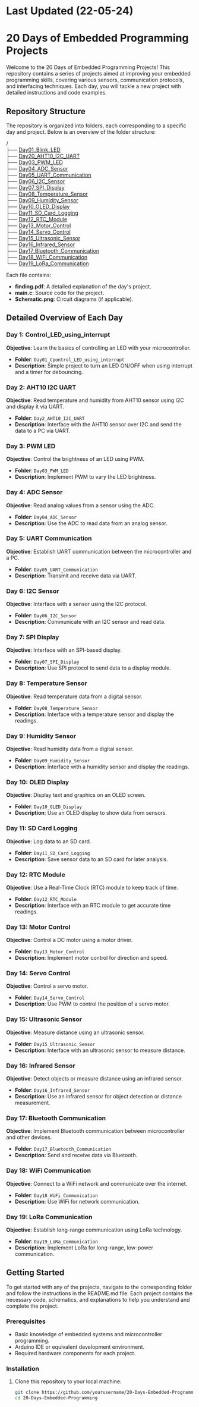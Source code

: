 # Last Updated (22-05-24)

# 20 Days of Embedded Programming Projects

Welcome to the 20 Days of Embedded Programming Projects! This repository contains a series of projects aimed at improving your embedded programming skills, covering various sensors, communication protocols, and interfacing techniques. Each day, you will tackle a new project with detailed instructions and code examples.

## Repository Structure

The repository is organized into folders, each corresponding to a specific day and project. Below is an overview of the folder structure:

/  
├── [Day01_Blink_LED](Day01_Blink_LED_using_interrupt)  
├── [Day20_AHT10_I2C_UART](Day20_AHT10_I2C_UART)  
├── [Day03_PWM_LED](Day03_PWM_LED)  
├── [Day04_ADC_Sensor](Day04_ADC_Sensor)  
├── [Day05_UART_Communication](Day05_UART_Communication)  
├── [Day06_I2C_Sensor](Day06_I2C_Sensor)  
├── [Day07_SPI_Display](Day07_SPI_Display)  
├── [Day08_Temperature_Sensor](Day08_Temperature_Sensor)  
├── [Day09_Humidity_Sensor](Day09_Humidity_Sensor)  
├── [Day10_OLED_Display](Day10_OLED_Display)  
├── [Day11_SD_Card_Logging](Day11_SD_Card_Logging)  
├── [Day12_RTC_Module](Day12_RTC_Module)  
├── [Day13_Motor_Control](Day13_Motor_Control)  
├── [Day14_Servo_Control](Day14_Servo_Control)  
├── [Day15_Ultrasonic_Sensor](Day15_Ultrasonic_Sensor)  
├── [Day16_Infrared_Sensor](Day16_Infrared_Sensor)  
├── [Day17_Bluetooth_Communication](Day17_Bluetooth_Communication)  
├── [Day18_WiFi_Communication](Day18_WiFi_Communication)  
└── [Day19_LoRa_Communication](Day19_LoRa_Communication)  
 


Each file contains:
- **finding.pdf**: A detailed explanation of the day's project.
- **main.c**: Source code for the project.
- **Schematic.png**: Circuit diagrams (if applicable).

## Detailed Overview of Each Day

### Day 1: Control_LED_using_interrupt
**Objective**: Learn the basics of controlling an LED with your microcontroller.
- **Folder**: `Day01_Cpontrol_LED_using_interrupt`
- **Description**: Simple project to turn an LED ON/OFF when using interrupt and a timer for debouncing.

### Day 2: AHT10 I2C UART
**Objective**: Read temperature and humidity from AHT10 sensor using I2C and display it via UART.
- **Folder**: `Day2_AHT10_I2C_UART`
- **Description**: Interface with the AHT10 sensor over I2C and send the data to a PC via UART.

### Day 3: PWM LED
**Objective**: Control the brightness of an LED using PWM.
- **Folder**: `Day03_PWM_LED`
- **Description**: Implement PWM to vary the LED brightness.

### Day 4: ADC Sensor
**Objective**: Read analog values from a sensor using the ADC.
- **Folder**: `Day04_ADC_Sensor`
- **Description**: Use the ADC to read data from an analog sensor.

### Day 5: UART Communication
**Objective**: Establish UART communication between the microcontroller and a PC.
- **Folder**: `Day05_UART_Communication`
- **Description**: Transmit and receive data via UART.

### Day 6: I2C Sensor
**Objective**: Interface with a sensor using the I2C protocol.
- **Folder**: `Day06_I2C_Sensor`
- **Description**: Communicate with an I2C sensor and read data.

### Day 7: SPI Display
**Objective**: Interface with an SPI-based display.
- **Folder**: `Day07_SPI_Display`
- **Description**: Use SPI protocol to send data to a display module.

### Day 8: Temperature Sensor
**Objective**: Read temperature data from a digital sensor.
- **Folder**: `Day08_Temperature_Sensor`
- **Description**: Interface with a temperature sensor and display the readings.

### Day 9: Humidity Sensor
**Objective**: Read humidity data from a digital sensor.
- **Folder**: `Day09_Humidity_Sensor`
- **Description**: Interface with a humidity sensor and display the readings.

### Day 10: OLED Display
**Objective**: Display text and graphics on an OLED screen.
- **Folder**: `Day10_OLED_Display`
- **Description**: Use an OLED display to show data from sensors.

### Day 11: SD Card Logging
**Objective**: Log data to an SD card.
- **Folder**: `Day11_SD_Card_Logging`
- **Description**: Save sensor data to an SD card for later analysis.

### Day 12: RTC Module
**Objective**: Use a Real-Time Clock (RTC) module to keep track of time.
- **Folder**: `Day12_RTC_Module`
- **Description**: Interface with an RTC module to get accurate time readings.

### Day 13: Motor Control
**Objective**: Control a DC motor using a motor driver.
- **Folder**: `Day13_Motor_Control`
- **Description**: Implement motor control for direction and speed.

### Day 14: Servo Control
**Objective**: Control a servo motor.
- **Folder**: `Day14_Servo_Control`
- **Description**: Use PWM to control the position of a servo motor.

### Day 15: Ultrasonic Sensor
**Objective**: Measure distance using an ultrasonic sensor.
- **Folder**: `Day15_Ultrasonic_Sensor`
- **Description**: Interface with an ultrasonic sensor to measure distance.

### Day 16: Infrared Sensor
**Objective**: Detect objects or measure distance using an infrared sensor.
- **Folder**: `Day16_Infrared_Sensor`
- **Description**: Use an infrared sensor for object detection or distance measurement.

### Day 17: Bluetooth Communication
**Objective**: Implement Bluetooth communication between microcontroller and other devices.
- **Folder**: `Day17_Bluetooth_Communication`
- **Description**: Send and receive data via Bluetooth.

### Day 18: WiFi Communication
**Objective**: Connect to a WiFi network and communicate over the internet.
- **Folder**: `Day18_WiFi_Communication`
- **Description**: Use WiFi for network communication.

### Day 19: LoRa Communication
**Objective**: Establish long-range communication using LoRa technology.
- **Folder**: `Day19_LoRa_Communication`
- **Description**: Implement LoRa for long-range, low-power communication.

## Getting Started

To get started with any of the projects, navigate to the corresponding folder and follow the instructions in the README.md file. Each project contains the necessary code, schematics, and explanations to help you understand and complete the project.

### Prerequisites
- Basic knowledge of embedded systems and microcontroller programming.
- Arduino IDE or equivalent development environment.
- Required hardware components for each project.

### Installation
1. Clone this repository to your local machine:
   ```bash
   git clone https://github.com/yourusername/20-Days-Embedded-Programming.git
   cd 20-Days-Embedded-Programming
